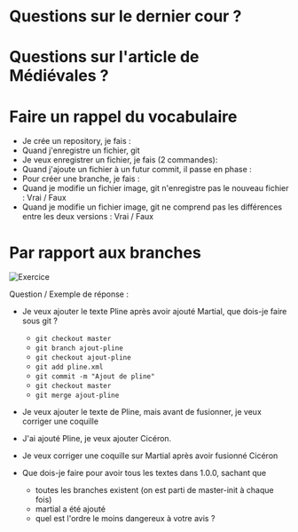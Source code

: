 # Questions sur le dernier cour ?

# Questions sur l'article de Médiévales ?

# Faire un rappel du vocabulaire

- Je crée un repository, je fais :
- Quand j'enregistre un fichier, git 
- Je veux enregistrer un fichier, je fais (2 commandes):
- Quand j'ajoute un fichier à un futur commit, il passe en phase :
- Pour créer une branche, je fais :
- Quand je modifie un fichier image, git n'enregistre pas le nouveau fichier : Vrai / Faux
- Quand je modifie un fichier image, git ne comprend pas les différences entre les deux versions : Vrai / Faux

# Par rapport aux branches 

![Exercice](./notes-contextuelles/exercice-branches.png)

Question / Exemple de réponse :

- Je veux ajouter le texte Pline après avoir ajouté Martial, que dois-je faire sous git ?
    - `git checkout master`
    - `git branch ajout-pline`
    - `git checkout ajout-pline`
    - `git add pline.xml`
    - `git commit -m "Ajout de pline"`
    - `git checkout master`
    - `git merge ajout-pline`

- Je veux ajouter le texte de Pline, mais avant de fusionner, je veux corriger une coquille
- J'ai ajouté Pline, je veux ajouter Cicéron.
- Je veux corriger une coquille sur Martial après avoir fusionné Cicéron
- Que dois-je faire pour avoir tous les textes dans 1.0.0, sachant que 
    - toutes les branches existent (on est parti de master-init à chaque fois)
    - martial a été ajouté
    - quel est l'ordre le moins dangereux à votre avis ?